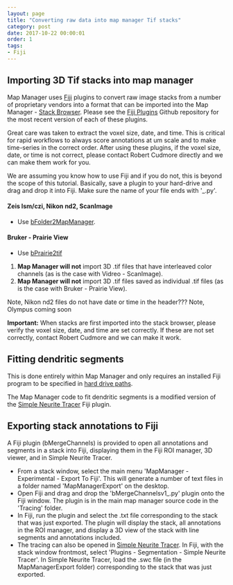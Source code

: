 ```yaml
---
layout: page
title: "Converting raw data into map manager Tif stacks"
category: post
date: 2017-10-22 00:00:01
order: 1
tags:
- Fiji
---
```


## Importing 3D Tif stacks into map manager

Map Manager uses <A HREF="http://fiji.sc/" target="_blank">Fiji</A> plugins to convert raw image stacks from a number of proprietary vendors into a format that can be imported into the Map Manager - [Stack Browser][stack-browser]. Please see the <A HREF="https://github.com/cudmore/bob-fiji-plugins" target="_blank">Fiji Plugins</A> Github repository for the most recent version of each of these plugins.

Great care was taken to extract the voxel size, date, and time. This is critical for rapid workflows to always score annotations at um scale and to make time-series in the correct order. After using these plugins, if the voxel size, date, or time is not correct, please contact Robert Cudmore directly and we can make them work for you.

We are assuming you know how to use Fiji and if you do not, this is beyond the scope of this tutorial. Basically, save a plugin to your hard-drive and drag and drop it into Fiji. Make sure the name of your file ends with '_.py'.

#### Zeis lsm/czi, Nikon nd2, ScanImage

 - Use [bFolder2MapManager][bFolder2MapManager].

 
#### Bruker - Prairie View

 - Use [bPrairie2tif][bPrairieToTif]

 1. **Map Manager will not** import 3D .tif files that have interleaved color channels (as is the case with Vidreo - ScanImage).
 2. **Map Manager will not** import 3D .tif files saved as individual .tif files (as is the case with Bruker - Prairie View).

Note, Nikon nd2 files do not have date or time in the header???
Note, Olympus coming soon

<p class="important"><B>Important:</B> When stacks are first imported into the stack browser, please verify the voxel size, date, and time are set correctly. If these are not set correctly, contact Robert Cudmore and we can make it work.
</p>

## Fitting dendritic segments

This is done entirely within Map Manager and only requires an installed Fiji program to be specified in [hard drive paths][2].

The Map Manager code to fit dendritic segments is a modified version of the <A HREF="https://imagej.net/Simple_Neurite_Tracer" target="_blank">Simple Neurite Tracer</A> Fiji plugin.

## Exporting stack annotations to Fiji

A Fiji plugin (bMergeChannels) is provided to open all annotations and segments in a stack into Fiji, displaying them in the Fiji ROI manager, 3D viewer, and in Simple Neurite Tracer.

 - From a stack window, select the main menu 'MapManager - Experimental - Export To Fiji'. This will generate a number of text files in a folder named 'MapManagerExport' on the desktop.
 - Open Fiji and drag and drop the 'bMergeChannelsv1_.py' plugin onto the Fiji window. The plugin is in the main map manager source code in the 'Tracing' folder.
 - In Fiji, run the plugin and select the .txt file corresponding to the stack that was just exported. The plugin will display the stack, all annotations in the ROI manager, and display a 3D view of the stack with line segments and annotations included.
 - The tracing can also be opened in [Simple Neurite Tracer][5]. In Fiji, with the stack window frontmost, select 'Plugins - Segmentation - Simple Neurite Tracer'. In Simple Neurite Tracer, load the .swc file (in the MapManagerExport folder) corresponding to the stack that was just exported.
 

[1]: https://github.com/cudmore/bob-fiji-plugins
[2]: hdd-paths
[3]: http://scanimage.vidriotechnologies.com/display/SIH/ScanImage+Home
[4]: https://www.bruker.com/products/fluorescence-microscopes/ultima-multiphoton-microscopy.html
[5]: https://imagej.net/Simple_Neurite_Tracer
[6]: http://fiji.sc/
[stack-browser]: stack-browser
[bFolder2MapManager]: https://github.com/cudmore/bob-fiji-plugins/blob/master/bFolder2MapManager.v0.0_.py
[bPrairieToTif]: https://github.com/cudmore/bob-fiji-plugins/blob/master/bFolder2MapManager.v0.0_.py


